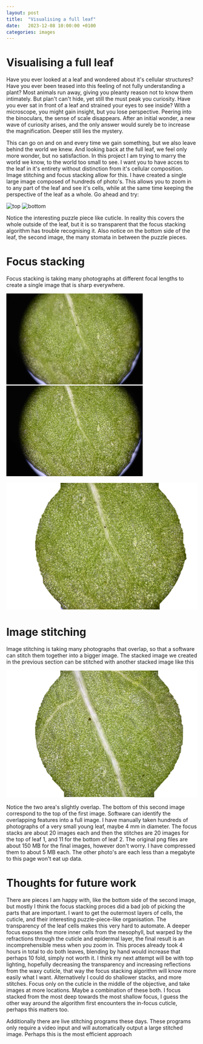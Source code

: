 ```yaml
---
layout: post
title:  "Visualising a full leaf"
date:   2023-12-08 10:00:00 +0100
categories: images
---
```


# Visualising a full leaf

Have you ever looked at a leaf and wondered about it's cellular structures?
Have you ever been teased into this feeling of not fully understanding a plant?
Most animals run away, giving you pleanty reason not to know them intimately. But plan't can't hide,
yet still the must peak you curiosity. Have you ever sat in front of a leaf and strained your eyes to see inside?
With a microscope, you might gain insight, but you lose perspective. Peering into the binoculars, the sense of scale disappears.
After an initial wonder, a new wave of curiosity arises, and the only answer would surely be to increase the magnification.
Deeper still lies the mystery.

This can go on and on and every time we gain something, but we also leave behind the world we knew. And looking back at the full leaf,
we feel only more wonder, but no satisfaction. In this project I am trying to marry the world we know, to the world too small to see.
I want you to have acces to the leaf in it's entirety without distinction from it's cellular composition.
Image stitching and focus stacking allow for this. I have created a single large image composed of hundreds of photo's.
This allows you to zoom in to any part of the leaf and see it's cells, while at the same time keeping the perspective of the leaf
as a whole. Go ahead and try:

![top](/images/full_leaf/plantbovenkantq4_Panorama-1.jpg)
![bottom](/images/full_leaf/plantonderkantq4_Panorama-1.jpg)

Notice the interesting puzzle piece like cuticle. In reality this covers the whole outside of the leaf, but it is so transparent that the focus stacking algorithm has trouble recognising it.
Also notice on the bottom side of the leaf, the second image, the many stomata in between the puzzle pieces.

# Focus stacking

Focus stacking is taking many photographs at different focal lengths to create a single image that is sharp everywhere.

 <img src="/images/full_leaf/stackincomplete1.jpg" alt="stackincomplete1.jpg" width="360"/>
 <img src="/images/full_leaf/stackincomplete2.jpg" alt="stackincomplete2.jpg" width="360"/>

![stacked](/images/full_leaf/stackcomplete.jpg)

# Image stitching

Image stitching is taking many photographs that overlap, so that a software can stitch them together into a bigger image. The stacked image we created in the previous section can be stitched with another stacked image like this

![untstiched1](/images/full_leaf/stitchincomplete2.jpg)

Notice the two area's slightly overlap. The bottom of this second image correspond to the top of the first image. Software can identify the overlapping features into a full image. I have manually taken hundreds of photographs of a very small young leaf, maybe 4 mm in diameter. The focus stacks are about 20 images each and then the stitches are 20 images for the top of leaf 1, and 11 for the bottom of leaf 2. The original png files are about 150 MB  for the final images, however don't worry. I have compressed them to about 5 MB each. The other photo's are each less than a megabyte to this page won't eat up data.

# Thoughts for future work

There are pieces I am happy with, like the bottom side of the second image, but mostly I think the focus stacking proces did a bad job of picking the parts that are important. I want to get the outermost layers of cells, the cuticle, and their interesting puzzle-piece-like organisation. The transparency of the leaf cells makes this very hard to automate. A deeper focus exposes the more inner cells from the mesophyll, but warped by the refractions through the cuticle and epidermal layer, the final result is an incomprehensible mess when you zoom in. This proces already took 4 hours in total to do both leaves, blending by hand would increase that perhaps 10 fold, simply not worth it.
I think my next attempt will be with top lighting, hopefully decreasing the transparency and increasing reflections from the waxy cuticle, that way the focus stacking algorithm will know more easily what I want.
Alternatively I could do shallower stacks, and more stitches. Focus only on the cuticle in the middle of the objective, and take images at more locations.
Maybe a combination of these both.
I focus stacked from the most deep towards the most shallow focus, I guess the other way around the algorithm first encounters the in-focus cuticle, perhaps this matters too.

Additionally there are live stitching programs these days. These programs only require a video input and will automatically output a large stitched image. Perhaps this is the most efficient approach
